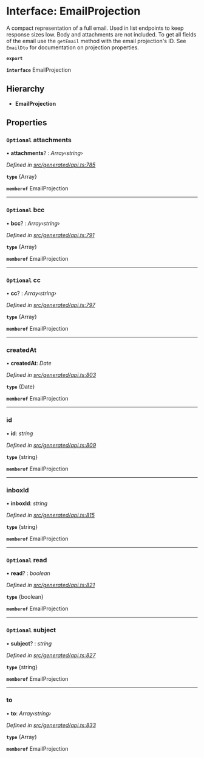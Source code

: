 # Interface: EmailProjection

A compact representation of a full email. Used in list endpoints to keep response sizes low. Body and attachments are not included. To get all fields of the email use the `getEmail` method with the email projection's ID. See `EmailDto` for documentation on projection properties.

**`export`** 

**`interface`** EmailProjection

## Hierarchy

* **EmailProjection**

## Properties

### `Optional` attachments

• **attachments**? : *Array‹string›*

*Defined in [src/generated/api.ts:785](https://github.com/mailslurp/mailslurp-client-ts-js/blob/5d485ad/src/generated/api.ts#L785)*

**`type`** {Array<string>}

**`memberof`** EmailProjection

___

### `Optional` bcc

• **bcc**? : *Array‹string›*

*Defined in [src/generated/api.ts:791](https://github.com/mailslurp/mailslurp-client-ts-js/blob/5d485ad/src/generated/api.ts#L791)*

**`type`** {Array<string>}

**`memberof`** EmailProjection

___

### `Optional` cc

• **cc**? : *Array‹string›*

*Defined in [src/generated/api.ts:797](https://github.com/mailslurp/mailslurp-client-ts-js/blob/5d485ad/src/generated/api.ts#L797)*

**`type`** {Array<string>}

**`memberof`** EmailProjection

___

###  createdAt

• **createdAt**: *Date*

*Defined in [src/generated/api.ts:803](https://github.com/mailslurp/mailslurp-client-ts-js/blob/5d485ad/src/generated/api.ts#L803)*

**`type`** {Date}

**`memberof`** EmailProjection

___

###  id

• **id**: *string*

*Defined in [src/generated/api.ts:809](https://github.com/mailslurp/mailslurp-client-ts-js/blob/5d485ad/src/generated/api.ts#L809)*

**`type`** {string}

**`memberof`** EmailProjection

___

###  inboxId

• **inboxId**: *string*

*Defined in [src/generated/api.ts:815](https://github.com/mailslurp/mailslurp-client-ts-js/blob/5d485ad/src/generated/api.ts#L815)*

**`type`** {string}

**`memberof`** EmailProjection

___

### `Optional` read

• **read**? : *boolean*

*Defined in [src/generated/api.ts:821](https://github.com/mailslurp/mailslurp-client-ts-js/blob/5d485ad/src/generated/api.ts#L821)*

**`type`** {boolean}

**`memberof`** EmailProjection

___

### `Optional` subject

• **subject**? : *string*

*Defined in [src/generated/api.ts:827](https://github.com/mailslurp/mailslurp-client-ts-js/blob/5d485ad/src/generated/api.ts#L827)*

**`type`** {string}

**`memberof`** EmailProjection

___

###  to

• **to**: *Array‹string›*

*Defined in [src/generated/api.ts:833](https://github.com/mailslurp/mailslurp-client-ts-js/blob/5d485ad/src/generated/api.ts#L833)*

**`type`** {Array<string>}

**`memberof`** EmailProjection
